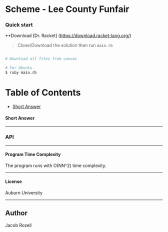 # Scheme - Lee County Funfair


### Quick start
**Download [Dr. Racket] (https://download.racket-lang.org/)

> Clone/Download the solution then run `main.rb`

```bash

# Download all files from canvas

# For Ubuntu
$ ruby main.rb

```

# Table of Contents
* [Short Answer](#short-answer)

#### Short Answer

___

### API


___

#### Program Time Complexity
The program runs with O(NN^2) time complexity.
___

#### License
Auburn University
___

## Author
Jacob Rozell

